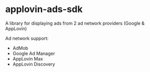 # applovin-ads-sdk
<p>A library for displaying ads from 2 ad network providers (Google & AppLovin)</p>
<p>Ad network support:</p>
  <ul>
    <li>AdMob</li>
    <li>Google Ad Manager</li>
    <li>AppLovin Max</li>
    <li>AppLovin Discovery</li>
  </ul>
